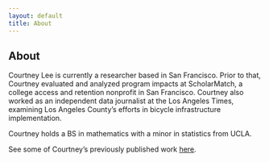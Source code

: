 ```yaml
---
layout: default
title: About
---
```


## About

Courtney Lee is currently a researcher based in San Francisco. 
Prior to that, Courtney evaluated and analyzed program impacts at ScholarMatch, 
a college access and retention nonprofit in San Francisco. 
Courtney also worked as an independent data journalist at the Los Angeles Times, 
examining Los Angeles County’s efforts in bicycle infrastructure implementation. 


Courtney holds a BS in mathematics with a minor in statistics from UCLA.


See some of Courtney’s previously published work [here](http://leecourt98.github.io/cv/#selected-work).

